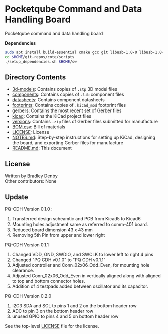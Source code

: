 # Pocketqube Command and Data Handling Board

Pocketqube command and data handling board

**Dependencies**

```bash
sudo apt install build-essential cmake gcc git libusb-1.0-0 libusb-1.0-0-dev libgtk-3-dev
cd $HOME/git-repos/cote/scripts
./setup_dependencies.sh $HOME/sw
```

## Directory Contents

* [3d-models](3d-models/README.md): Contains copies of `.stp` 3D model files
* [components](components/README.md): Contains copies of `.lib` component files
* [datasheets](datasheets/README.md): Contains component datasheets
* [footprints](footprints/README.md): Contains copies of `.kicad_mod` footprint
  files
* [gerbers](gerbers/README.md): Contains the most recent set of Gerber files
* [kicad](kicad/README.md): Contains the KiCad project files
* [versions](versions/README.md): Contains `.zip` files of Gerber files
  submitted for manufacture
* [BOM.csv](BOM.csv): Bill of materials
* [LICENSE](LICENSE): License
* [NOTES.md](NOTES.md): Step-by-step instructions for setting up KiCad,
  designing the board, and exporting Gerber files for manufacture
* [README.md](README.md): This document

## License

Written by Bradley Denby  
Other contributors: None

## Update

PQ-CDH Version 0.1.0 : 

1. Transferred design scheamtic and PCB from Kicad5 to Kicad6
2. Mounting holes adjustment same as referred to comm-401 board.
3. Reduced board dimension 43 x 43 mm
4. Removing 5th Pin from upper and lower right

PQ-CDH Version 0.1.1

1. Changed VDD, GND, SWDIO, and SWCLK to lower left to right 4 pins
2. Changed "PQ CDH v0.1.0" to "PQ CDH v0.1.1"
3. Adjusted controller and Conn_02x06_Odd_Even, for mounting hole clearance.
4. Adjusted Conn_02x06_Odd_Even in vertically aligned along with aligned to top and bottom connector holes.
5. Addition of 4 testpads added between oscillator and its capacitor.

PQ-CDH Version 0.2.0

1. I2C3 SDA and SCL to pins 1 and 2 on the bottom header row
2. ADC to pin 3 on the bottom header row
3. unused GPIO to pins 4 and 5 on bottom header row


See the top-level [LICENSE](LICENSE) file for the license.
